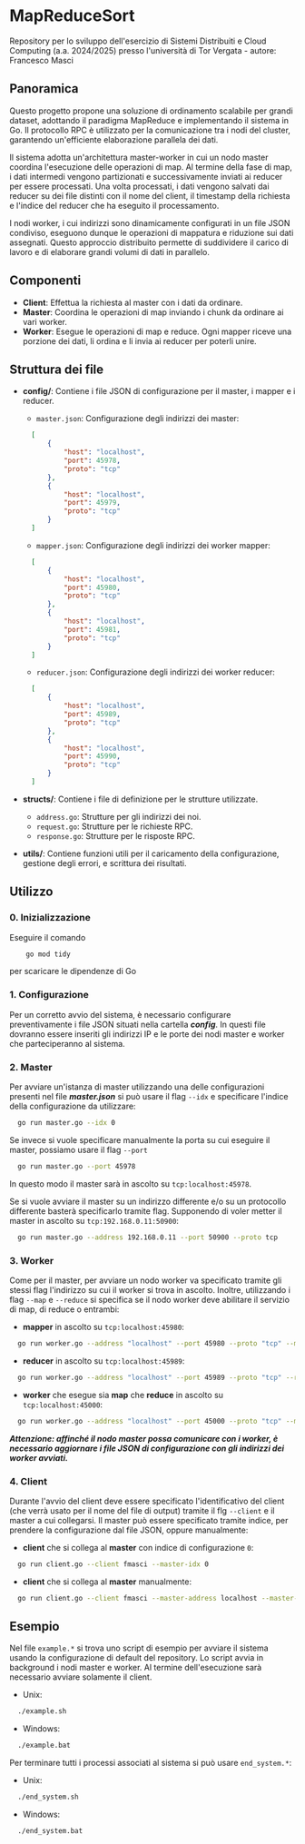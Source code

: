 # MapReduceSort

Repository per lo sviluppo dell'esercizio di Sistemi Distribuiti e Cloud Computing (a.a. 2024/2025) presso l'università di Tor Vergata - autore: Francesco Masci

## Panoramica

Questo progetto propone una soluzione di ordinamento scalabile per grandi dataset, adottando il paradigma MapReduce e implementando il sistema in Go.
Il protocollo RPC è utilizzato per la comunicazione tra i nodi del cluster, garantendo un'efficiente elaborazione parallela dei dati.

Il sistema adotta un'architettura master-worker in cui un nodo master coordina l'esecuzione delle operazioni di map.
Al termine della fase di map, i dati intermedi vengono partizionati e successivamente inviati ai reducer per essere processati.
Una volta processati, i dati vengono salvati dai reducer su dei file distinti con il nome del client, il timestamp della richiesta e l'indice del reducer che ha eseguito il processamento.

I nodi worker, i cui indirizzi sono dinamicamente configurati in un file JSON condiviso, eseguono dunque le operazioni di mappatura e riduzione sui dati assegnati.
Questo approccio distribuito permette di suddividere il carico di lavoro e di elaborare grandi volumi di dati in parallelo.

## Componenti

- **Client**: Effettua la richiesta al master con i dati da ordinare.
- **Master**: Coordina le operazioni di map inviando i chunk da ordinare ai vari worker.
- **Worker**: Esegue le operazioni di map e reduce. Ogni mapper riceve una porzione dei dati, li ordina e li invia ai reducer per poterli unire.

## Struttura dei file

- **config/**: Contiene i file JSON di configurazione per il master, i mapper e i reducer.
  - `master.json`: Configurazione degli indirizzi dei master:
  ```json
    [
        {
            "host": "localhost",
            "port": 45978,
            "proto": "tcp"
        },
        {
            "host": "localhost",
            "port": 45979,
            "proto": "tcp"
        }
    ]
    ```
  - `mapper.json`: Configurazione degli indirizzi dei worker mapper:
  ```json
    [
        {
            "host": "localhost",
            "port": 45980,
            "proto": "tcp"
        },
        {
            "host": "localhost",
            "port": 45981,
            "proto": "tcp"
        }
    ]
    ```
  - `reducer.json`: Configurazione degli indirizzi dei worker reducer:
  ```json
    [
        {
            "host": "localhost",
            "port": 45989,
            "proto": "tcp"
        },
        {
            "host": "localhost",
            "port": 45990,
            "proto": "tcp"
        }
    ]
    ```

- **structs/**: Contiene i file di definizione per le strutture utilizzate.
    - `address.go`: Strutture per gli indirizzi dei noi.
    - `request.go`: Strutture per le richieste RPC.
    - `response.go`: Strutture per le risposte RPC.

- **utils/**: Contiene funzioni utili per il caricamento della configurazione, gestione degli errori, e scrittura dei risultati.

## Utilizzo

### 0. Inizializzazione

Eseguire il comando
```bash
    go mod tidy
```
per scaricare le dipendenze di Go

###  1. Configurazione
Per un corretto avvio del sistema, è necessario configurare preventivamente i file JSON situati nella cartella ***config***.
In questi file dovranno essere inseriti gli indirizzi IP e le porte dei nodi master e worker che parteciperanno al sistema.

### 2. Master

Per avviare un'istanza di master utilizzando una delle configurazioni presenti nel file ***master.json*** si può usare il flag ```--idx``` e specificare l'indice della configurazione da utilizzare:

```bash
  go run master.go --idx 0
```

Se invece si vuole specificare manualmente la porta su cui eseguire il master, possiamo usare il flag ```--port```

```bash
  go run master.go --port 45978
```

In questo modo il master sarà in ascolto su ```tcp:localhost:45978```.

Se si vuole avviare il master su un indirizzo differente e/o su un protocollo differente basterà specificarlo tramite flag.
Supponendo di voler metter il master in ascolto su ```tcp:192.168.0.11:50900```:

```bash
  go run master.go --address 192.168.0.11 --port 50900 --proto tcp
```

### 3. Worker

Come per il master, per avviare un nodo worker va specificato tramite gli stessi flag l'indirizzo su cui il worker si trova in ascolto.
Inoltre, utilizzando i flag ```--map``` e ```--reduce``` si specifica se il nodo worker deve abilitare il servizio di map, di reduce o entrambi:

- **mapper** in ascolto su ```tcp:localhost:45980```:
```bash
  go run worker.go --address "localhost" --port 45980 --proto "tcp" --map
```

- **reducer** in ascolto su ```tcp:localhost:45989```:
```bash
  go run worker.go --address "localhost" --port 45989 --proto "tcp" --reduce
```

- **worker** che esegue sia **map** che **reduce** in ascolto su ```tcp:localhost:45000```:
```bash
  go run worker.go --address "localhost" --port 45000 --proto "tcp" --map --reduce
```

***Attenzione: affinché il nodo master possa comunicare con i worker, è necessario aggiornare i file JSON di configurazione con gli indirizzi dei worker avviati.***

### 4. Client

Durante l'avvio del client deve essere specificato l'identificativo del client (che verrà usato per il nome del file di output) tramite il flg ```--client``` e il master a cui collegarsi.
Il master può essere specificato tramite indice, per prendere la configurazione dal file JSON, oppure manualmente:

- **client** che si collega al **master** con indice di configurazione ```0```:
```bash
  go run client.go --client fmasci --master-idx 0
```

- **client** che si collega al **master** manualmente:
```bash
  go run client.go --client fmasci --master-address localhost --master-port 45978 --master-proto tcp
```

## Esempio

Nel file ```example.*``` si trova uno script di esempio per avviare il sistema usando la configurazione di default del repository.
Lo script avvia in background i nodi master e worker. Al termine dell'esecuzione sarà necessario avviare solamente il client.

- Unix:
```bash
  ./example.sh
```

- Windows:
```bash
  ./example.bat
```

Per terminare tutti i processi associati al sistema si può usare ```end_system.*```:

- Unix:
```bash
  ./end_system.sh
```

- Windows:
```bash
  ./end_system.bat
```
